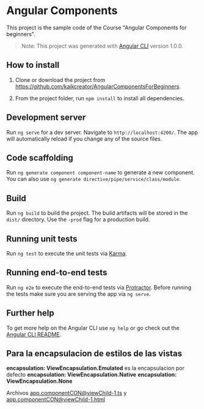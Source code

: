# Angular Components

This project is the sample code of the Course "Angular Components for beginners".

>Note: This project was generated with [Angular CLI](https://github.com/angular/angular-cli) version 1.0.0.

## How to install

1. Clone or download the project from https://github.com/kaikcreator/AngularComponentsForBeginners.

2. From the project folder, run `npm install` to install all dependencies.

## Development server

Run `ng serve` for a dev server. Navigate to `http://localhost:4200/`. The app will automatically reload if you change any of the source files.

## Code scaffolding

Run `ng generate component component-name` to generate a new component. You can also use `ng generate directive/pipe/service/class/module`.

## Build

Run `ng build` to build the project. The build artifacts will be stored in the `dist/` directory. Use the `-prod` flag for a production build.

## Running unit tests

Run `ng test` to execute the unit tests via [Karma](https://karma-runner.github.io).

## Running end-to-end tests

Run `ng e2e` to execute the end-to-end tests via [Protractor](http://www.protractortest.org/).
Before running the tests make sure you are serving the app via `ng serve`.

## Further help

To get more help on the Angular CLI use `ng help` or go check out the [Angular CLI README](https://github.com/angular/angular-cli/blob/master/README.md).


## Para la encapsulacion de estilos de las vistas
**encapsulation: ViewEncapsulation.Emulated** es la encapsulacion por defecto
**encapsulation: ViewEncapsulation.Native** 
**encapsulation: ViewEncapsulation.None** 


Archivos
app.componentCON@viewChild-1.ts y app.componentCON@viewChild-1.html